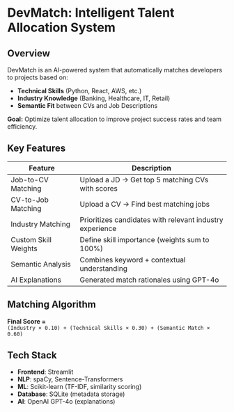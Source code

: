 # DevMatch: Intelligent Talent Allocation System

## Overview
DevMatch is an AI-powered system that automatically matches developers to projects based on:
- **Technical Skills** (Python, React, AWS, etc.)
- **Industry Knowledge** (Banking, Healthcare, IT, Retail)
- **Semantic Fit** between CVs and Job Descriptions

**Goal:** Optimize talent allocation to improve project success rates and team efficiency.

## Key Features
| Feature | Description |
|---------|-------------|
|  Job-to-CV Matching | Upload a JD → Get top 5 matching CVs with scores |
|  CV-to-Job Matching | Upload a CV → Find best matching jobs |
|  Industry Matching | Prioritizes candidates with relevant industry experience |
|  Custom Skill Weights | Define skill importance (weights sum to 100%) |
|  Semantic Analysis | Combines keyword + contextual understanding |
|  AI Explanations | Generated match rationales using GPT-4o |

## Matching Algorithm
**Final Score =**  
`(Industry × 0.10) + (Technical Skills × 0.30) + (Semantic Match × 0.60)`

## Tech Stack
- **Frontend**: Streamlit
- **NLP**: spaCy, Sentence-Transformers
- **ML**: Scikit-learn (TF-IDF, similarity scoring)
- **Database**: SQLite (metadata storage)
- **AI**: OpenAI GPT-4o (explanations)
